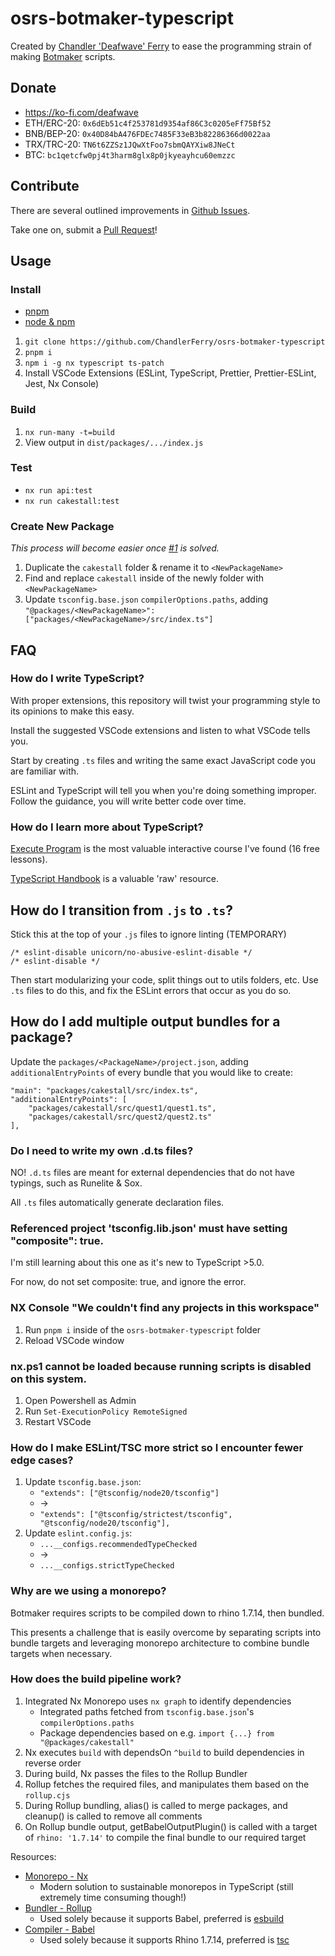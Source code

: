 # osrs-botmaker-typescript

Created by [Chandler 'Deafwave' Ferry](https://github.com/ChandlerFerry) to ease the programming strain of making [Botmaker](https://theplug.runelite.plus) scripts.

## Donate
- https://ko-fi.com/deafwave
- ETH/ERC-20: `0x6dEb51c4f253781d9354af86C3c0205eFf75Bf52`
- BNB/BEP-20: `0x40D84bA476FDEc7485F33eB3b82286366d0022aa`
- TRX/TRC-20: `TN6t6ZZSz1JQwXtFoo7sbmQAYXiw8JNeCt`
- BTC: `bc1qetcfw0pj4t3harm8glx8p0jkyeayhcu60emzzc`

## Contribute
There are several outlined improvements in [Github Issues](https://github.com/ChandlerFerry/osrs-botmaker-typescript/issues).

Take one on, submit a [Pull Request](https://docs.github.com/en/pull-requests/collaborating-with-pull-requests/proposing-changes-to-your-work-with-pull-requests/creating-a-pull-request)!

## Usage
### Install
- [pnpm](https://pnpm.io/installation)
- [node & npm](https://nodejs.org/en)
1. `git clone https://github.com/ChandlerFerry/osrs-botmaker-typescript`
2. `pnpm i`
3. `npm i -g nx typescript ts-patch`
4. Install VSCode Extensions (ESLint, TypeScript, Prettier, Prettier-ESLint, Jest, Nx Console)


### Build
1. `nx run-many -t=build`
2. View output in `dist/packages/.../index.js`


### Test
- `nx run api:test`
- `nx run cakestall:test`

### Create New Package
_This process will become easier once [#1](https://github.com/ChandlerFerry/osrs-botmaker-typescript/issues/1) is solved._

1. Duplicate the `cakestall` folder & rename it to `<NewPackageName>`
2. Find and replace `cakestall` inside of the newly folder with `<NewPackageName>` 
3. Update `tsconfig.base.json` `compilerOptions.paths`, adding `"@packages/<NewPackageName>": ["packages/<NewPackageName>/src/index.ts"]`

## FAQ
### How do I write TypeScript?
With proper extensions, this repository will twist your programming style to its opinions to make this easy.

Install the suggested VSCode extensions and listen to what VSCode tells you.

Start by creating `.ts` files and writing the same exact JavaScript code you are familiar with.

ESLint and TypeScript will tell you when you're doing something improper. Follow the guidance, you will write better code over time.


### How do I learn more about TypeScript?
[Execute Program](https://www.executeprogram.com/courses/typescript) is the most valuable interactive course I've found (16 free lessons).

[TypeScript Handbook](https://www.typescriptlang.org/docs/handbook/) is a valuable 'raw' resource.


## How do I transition from `.js` to `.ts`?
Stick this at the top of your `.js` files to ignore linting (TEMPORARY)

```
/* eslint-disable unicorn/no-abusive-eslint-disable */
/* eslint-disable */
```

Then start modularizing your code, split things out to utils folders, etc. Use `.ts` files to do this, and fix the ESLint errors that occur as you do so.

## How do I add multiple output bundles for a package?
Update the `packages/<PackageName>/project.json`, adding `additionalEntryPoints` of every bundle that you would like to create:
```
"main": "packages/cakestall/src/index.ts",
"additionalEntryPoints": [
	"packages/cakestall/src/quest1/quest1.ts",
	"packages/cakestall/src/quest2/quest2.ts"
],
```

### Do I need to write my own .d.ts files?
NO! `.d.ts` files are meant for external dependencies that do not have typings, such as Runelite & Sox.

All `.ts` files automatically generate declaration files.

### Referenced project 'tsconfig.lib.json' must have setting "composite": true.
I'm still learning about this one as it's new to TypeScript >5.0.

For now, do not set composite: true, and ignore the error.

### NX Console "We couldn't find any projects in this workspace"
1. Run `pnpm i` inside of the `osrs-botmaker-typescript` folder
2. Reload VSCode window

### nx.ps1 cannot be loaded because running scripts is disabled on this system.
1. Open Powershell as Admin
2. Run `Set-ExecutionPolicy RemoteSigned`
3. Restart VSCode

### How do I make ESLint/TSC more strict so I encounter fewer edge cases?
1. Update `tsconfig.base.json`:
    - ```"extends": ["@tsconfig/node20/tsconfig"]```
    - ->
    - ```"extends": ["@tsconfig/strictest/tsconfig", "@tsconfig/node20/tsconfig"],```
2. Update `eslint.config.js`:
    - ```...__configs.recommendedTypeChecked```
    - ->
    - ```...__configs.strictTypeChecked```


### Why are we using a monorepo?
Botmaker requires scripts to be compiled down to rhino 1.7.14, then bundled.

This presents a challenge that is easily overcome by separating scripts into bundle targets and leveraging monorepo architecture to combine bundle targets when necessary.


### How does the build pipeline work?
1. Integrated Nx Monorepo uses `nx graph` to identify dependencies
    - Integrated paths fetched from `tsconfig.base.json`'s `compilerOptions.paths`
    - Package dependencies based on e.g. `import {...} from "@packages/cakestall"`
2. Nx executes `build` with dependsOn `^build` to build dependencies in reverse order
3. During build, Nx passes the files to the Rollup Bundler
4. Rollup fetches the required files, and manipulates them based on the `rollup.cjs`
5. During Rollup bundling, alias() is called to merge packages, and cleanup() is called to remove all comments
6. On Rollup bundle output, getBabelOutputPlugin() is called with a target of `rhino: '1.7.14'` to compile the final bundle to our required target

Resources:
- [Monorepo - Nx](https://nx.dev/)
    - Modern solution to sustainable monorepos in TypeScript (still extremely time consuming though!)
- [Bundler - Rollup](https://rollupjs.org/)
    - Used solely because it supports Babel, preferred is [esbuild](https://esbuild.github.io/)
- [Compiler - Babel](https://babeljs.io/)
    - Used solely because it supports Rhino 1.7.14, preferred is [tsc](https://www.typescriptlang.org/docs/handbook/compiler-options.html)
